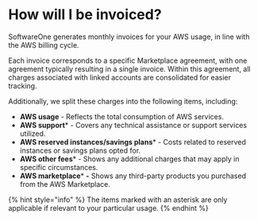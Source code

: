 # How will I be invoiced?

SoftwareOne generates monthly invoices for your AWS usage, in line with the AWS billing cycle.&#x20;

Each invoice corresponds to a specific Marketplace agreement, with one agreement typically resulting in a single invoice. Within this agreement, all charges associated with linked accounts are consolidated for easier tracking.

Additionally, we split these charges into the following items, including:

* **AWS usage** - Reflects the total consumption of AWS services.
* **AWS support**\* - Covers any technical assistance or support services utilized.
* **AWS reserved instances/savings plans**\* - Costs related to reserved instances or savings plans opted for.
* **AWS other fees**\* - Shows any additional charges that may apply in specific circumstances.
* **AWS marketplace**\* **-** Shows any third-party products you purchased from the AWS Marketplace.

{% hint style="info" %}
The items marked with an asterisk are only applicable if relevant to your particular usage.
{% endhint %}
